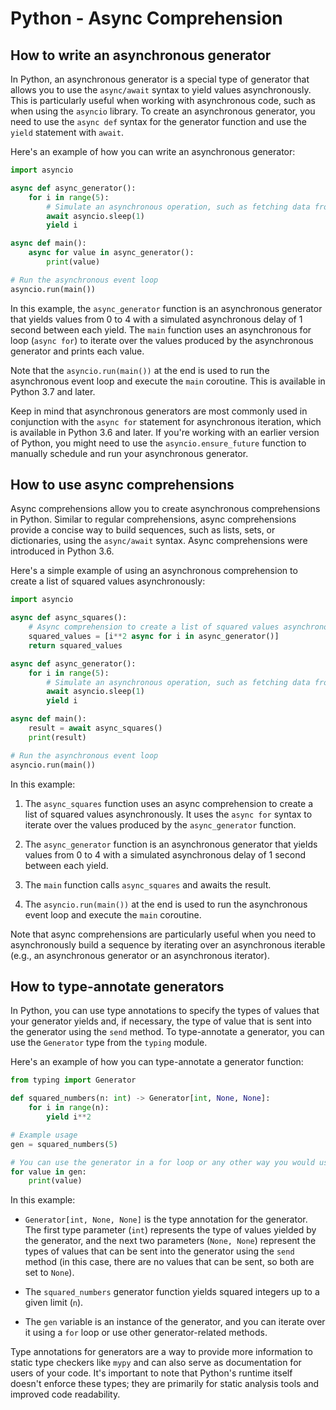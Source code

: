 # Python - Async Comprehension

## How to write an asynchronous generator
In Python, an asynchronous generator is a special type of generator that allows you to use the `async/await` syntax to yield values asynchronously. This is particularly useful when working with asynchronous code, such as when using the `asyncio` library. To create an asynchronous generator, you need to use the `async def` syntax for the generator function and use the `yield` statement with `await`.

Here's an example of how you can write an asynchronous generator:

```python
import asyncio

async def async_generator():
    for i in range(5):
        # Simulate an asynchronous operation, such as fetching data from a database
        await asyncio.sleep(1)
        yield i

async def main():
    async for value in async_generator():
        print(value)

# Run the asynchronous event loop
asyncio.run(main())
```

In this example, the `async_generator` function is an asynchronous generator that yields values from 0 to 4 with a simulated asynchronous delay of 1 second between each yield. The `main` function uses an asynchronous for loop (`async for`) to iterate over the values produced by the asynchronous generator and prints each value.

Note that the `asyncio.run(main())` at the end is used to run the asynchronous event loop and execute the `main` coroutine. This is available in Python 3.7 and later.

Keep in mind that asynchronous generators are most commonly used in conjunction with the `async for` statement for asynchronous iteration, which is available in Python 3.6 and later. If you're working with an earlier version of Python, you might need to use the `asyncio.ensure_future` function to manually schedule and run your asynchronous generator.

## How to use async comprehensions
Async comprehensions allow you to create asynchronous comprehensions in Python. Similar to regular comprehensions, async comprehensions provide a concise way to build sequences, such as lists, sets, or dictionaries, using the `async/await` syntax. Async comprehensions were introduced in Python 3.6.

Here's a simple example of using an asynchronous comprehension to create a list of squared values asynchronously:

```python
import asyncio

async def async_squares():
    # Async comprehension to create a list of squared values asynchronously
    squared_values = [i**2 async for i in async_generator()]
    return squared_values

async def async_generator():
    for i in range(5):
        # Simulate an asynchronous operation, such as fetching data from a database
        await asyncio.sleep(1)
        yield i

async def main():
    result = await async_squares()
    print(result)

# Run the asynchronous event loop
asyncio.run(main())
```

In this example:

1. The `async_squares` function uses an async comprehension to create a list of squared values asynchronously. It uses the `async for` syntax to iterate over the values produced by the `async_generator` function.

2. The `async_generator` function is an asynchronous generator that yields values from 0 to 4 with a simulated asynchronous delay of 1 second between each yield.

3. The `main` function calls `async_squares` and awaits the result.

4. The `asyncio.run(main())` at the end is used to run the asynchronous event loop and execute the `main` coroutine.

Note that async comprehensions are particularly useful when you need to asynchronously build a sequence by iterating over an asynchronous iterable (e.g., an asynchronous generator or an asynchronous iterator).

## How to type-annotate generators
In Python, you can use type annotations to specify the types of values that your generator yields and, if necessary, the type of value that is sent into the generator using the `send` method. To type-annotate a generator, you can use the `Generator` type from the `typing` module.

Here's an example of how you can type-annotate a generator function:

```python
from typing import Generator

def squared_numbers(n: int) -> Generator[int, None, None]:
    for i in range(n):
        yield i**2

# Example usage
gen = squared_numbers(5)

# You can use the generator in a for loop or any other way you would use a generator
for value in gen:
    print(value)
```

In this example:

- `Generator[int, None, None]` is the type annotation for the generator. The first type parameter (`int`) represents the type of values yielded by the generator, and the next two parameters (`None, None`) represent the types of values that can be sent into the generator using the `send` method (in this case, there are no values that can be sent, so both are set to `None`).

- The `squared_numbers` generator function yields squared integers up to a given limit (`n`).

- The `gen` variable is an instance of the generator, and you can iterate over it using a `for` loop or use other generator-related methods.

Type annotations for generators are a way to provide more information to static type checkers like `mypy` and can also serve as documentation for users of your code. It's important to note that Python's runtime itself doesn't enforce these types; they are primarily for static analysis tools and improved code readability.
